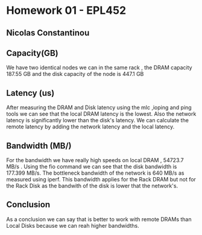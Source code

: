 # Homework 01 - EPL452
## Nicolas Constantinou 

## Capacity(GB)
We have two identical nodes we can in the same rack ,  the DRAM capacity 187.55 GB and the disk capacity of the node is 447.1 GB 

## Latency (us)
After measuring the DRAM and Disk latency using the mlc ,ioping and ping tools we can see that the local DRAM latency is the lowest. Also the network latency is significantly lower than the disk's latency. We can calculate the remote latency by adding the network latency and the local latency.

## Bandwidth (MB/)
For the bandwidth we have really high speeds on local DRAM , 54723.7 MB/s . Using the fio command we can see that the disk bandwidth is 177.399 MB/s. The bottleneck bandwidth of the network is 640 MB/s as measured using iperf. This bandwidth applies for the Rack DRAM but not for the Rack Disk as the bandwith of the disk is lower that the network's. 

## Conclusion
As a conclusion we can say that is better to work with remote DRAMs than Local Disks because we can reah higher bandwidths.
